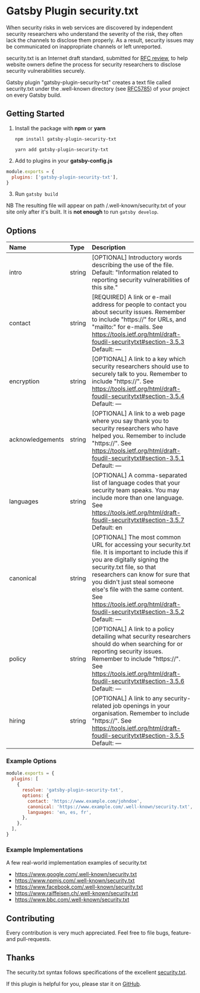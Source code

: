 # Gatsby Plugin security.txt

<sup></sup>When security risks in web services are discovered by independent security researchers who understand the severity of the risk, they often lack the channels to disclose them properly. As a result, security issues may be communicated on inappropriate channels or left unreported.

security.txt is an Internet draft standard, submitted for [RFC review](https://tools.ietf.org/html/draft-foudil-securitytxt-08), to help website owners define the process for security researchers to disclose security vulnerabilities securely.

Gatsby plugin "gatsby-plugin-security-txt" creates a text file called security.txt under the .well-known directory (see [RFC5785](https://tools.ietf.org/html/rfc5785)) of your project on every Gatsby build.

## Getting Started

1. Install the package with **npm** or **yarn**

   `npm install gatsby-plugin-security-txt`

   `yarn add gatsby-plugin-security-txt`

2. Add to plugins in your **gatsby-config.js**

```javascript
module.exports = {
  plugins: ['gatsby-plugin-security-txt'],
}
```

3. Run `gatsby build`

NB The resulting file will appear on path /.well-known/security.txt of your site only after it's built. It is **not enough** to run `gatsby develop`.

## Options

| **Name** | **Type** | **Description** |
| :- | :- | :- |
| intro          | string                  | [OPTIONAL] Introductory words describing the use of the file. Default: "Information related to reporting security vulnerabilities of this site." |
| contact        | string                  | [REQUIRED] A link or e-mail address for people to contact you about security issues. Remember to include "https://" for URLs, and "mailto:" for e-mails. See https://tools.ietf.org/html/draft-foudil-securitytxt#section-3.5.3 Default: — |
| encryption          | string                  | [OPTIONAL] A link to a key which security researchers should use to securely talk to you. Remember to include "https://". See https://tools.ietf.org/html/draft-foudil-securitytxt#section-3.5.4 Default: — |
| acknowledgements          | string                  | [OPTIONAL] A link to a web page where you say thank you to security researchers who have helped you. Remember to include "https://". See https://tools.ietf.org/html/draft-foudil-securitytxt#section-3.5.1 Default: — |
| languages          | string                  | [OPTIONAL] A comma-separated list of language codes that your security team speaks. You may include more than one language. See https://tools.ietf.org/html/draft-foudil-securitytxt#section-3.5.7 Default: en |
| canonical          | string                  | [OPTIONAL] The most common URL for accessing your security.txt file. It is important to include this if you are digitally signing the security.txt file, so that researchers can know for sure that you didn't just steal someone else's file with the same content. See https://tools.ietf.org/html/draft-foudil-securitytxt#section-3.5.2 Default: — |
| policy          | string                  | [OPTIONAL] A link to a policy detailing what security researchers should do when searching for or reporting security issues. Remember to include "https://". See https://tools.ietf.org/html/draft-foudil-securitytxt#section-3.5.6 Default: — |
| hiring          | string                  | [OPTIONAL] A link to any security-related job openings in your organisation. Remember to include "https://". See https://tools.ietf.org/html/draft-foudil-securitytxt#section-3.5.5 Default: — |

### Example Options

```javascript
module.exports = {
  plugins: [
    {
      resolve: 'gatsby-plugin-security-txt',
      options: {
        contact: 'https://www.example.com/johndoe',
        canonical: 'https://www.example.com/.well-known/security.txt',
        languages: 'en, es, fr',
      },
    },
  ],
}
```

### Example Implementations

A few real-world implementation examples of security.txt
- https://www.google.com/.well-known/security.txt
- https://www.npmjs.com/.well-known/security.txt
- https://www.facebook.com/.well-known/security.txt
- https://www.raiffeisen.ch/.well-known/security.txt
- https://www.bbc.com/.well-known/security.txt

## Contributing

Every contribution is very much appreciated. Feel free to file bugs, feature- and pull-requests.

## Thanks

The security.txt syntax follows specifications of the excellent [security.txt](https://securitytxt.org/).

If this plugin is helpful for you, please star it on [GitHub](https://github.com/Vacilando/gatsby-plugin-security-txt).
<sup></sup>

